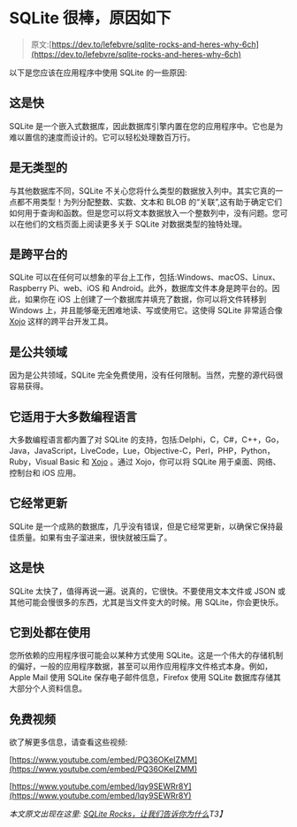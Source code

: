 # SQLite 很棒，原因如下

> 原文:[https://dev.to/lefebvre/sqlite-rocks-and-heres-why-6ch](https://dev.to/lefebvre/sqlite-rocks-and-heres-why-6ch)

以下是您应该在应用程序中使用 SQLite 的一些原因:

## [](#it-is-fast)这是快

SQLite 是一个嵌入式数据库，因此数据库引擎内置在您的应用程序中。它也是为难以置信的速度而设计的。它可以轻松处理数百万行。

## [](#it-is-typeless)是无类型的

与其他数据库不同，SQLite 不关心您将什么类型的数据放入列中。其实它真的一点都不用类型！为列分配整数、实数、文本和 BLOB 的“关联”,这有助于确定它们如何用于查询和函数。但是您可以将文本数据放入一个整数列中，没有问题。您可以在他们的文档页面上阅读更多关于 SQLite 对数据类型的独特处理。

## [](#it-is-crossplatform)是跨平台的

SQLite 可以在任何可以想象的平台上工作，包括:Windows、macOS、Linux、Raspberry Pi、web、iOS 和 Android。此外，数据库文件本身是跨平台的。因此，如果你在 iOS 上创建了一个数据库并填充了数据，你可以将文件转移到 Windows 上，并且能够毫无困难地读、写或使用它。这使得 SQLite 非常适合像 [Xojo](https://www.xojo.com) 这样的跨平台开发工具。

## [](#it-is-public-domain)是公共领域

因为是公共领域，SQLite 完全免费使用，没有任何限制。当然，完整的源代码很容易获得。

## 它适用于大多数编程语言

大多数编程语言都内置了对 SQLite 的支持，包括:Delphi，C，C#，C++，Go，Java，JavaScript，LiveCode，Lue，Objective-C，Perl，PHP，Python，Ruby，Visual Basic 和 [Xojo](http://www.xojo.com) 。通过 Xojo，你可以将 SQLite 用于桌面、网络、控制台和 iOS 应用。

## [](#it-is-updated-often)它经常更新

SQLite 是一个成熟的数据库，几乎没有错误，但是它经常更新，以确保它保持最佳质量。如果有虫子溜进来，很快就被压扁了。

## [](#it-is-fast)这是快

SQLite 太快了，值得再说一遍。说真的，它很快。不要使用文本文件或 JSON 或其他可能会慢很多的东西，尤其是当文件变大的时候。用 SQLite，你会更快乐。

## [](#it-is-used-everywhere)它到处都在使用

您所依赖的应用程序很可能会以某种方式使用 SQLite。这是一个伟大的存储机制的偏好，一般的应用程序数据，甚至可以用作应用程序文件格式本身。例如，Apple Mail 使用 SQLite 保存电子邮件信息，Firefox 使用 SQLite 数据库存储其大部分个人资料信息。

## [](#free-videos)免费视频

欲了解更多信息，请查看这些视频:

[https://www.youtube.com/embed/PQ36OKeIZMM](https://www.youtube.com/embed/PQ36OKeIZMM)

[https://www.youtube.com/embed/lqy9SEWRr8Y](https://www.youtube.com/embed/lqy9SEWRr8Y)

*本文原文出现在这里: [SQLite Rocks，让我们告诉你为什么](https://blog.xojo.com/2017/10/03/sqlite-rocks-let-us-tell-you-why/)T3】*